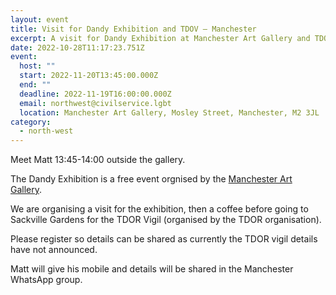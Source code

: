 ```yaml
---
layout: event
title: Visit for Dandy Exhibition and TDOV – Manchester
excerpt: A visit for Dandy Exhibition at Manchester Art Gallery and TDOV.
date: 2022-10-28T11:17:23.751Z
event:
  host: ""
  start: 2022-11-20T13:45:00.000Z
  end: ""
  deadline: 2022-11-19T16:00:00.000Z
  email: northwest@civilservice.lgbt
  location: Manchester Art Gallery, Mosley Street, Manchester, M2 3JL
category:
  - north-west
---
```

Meet Matt 13:45-14:00 outside the gallery.

The Dandy Exhibition is a free event orgnised by the [Manchester Art Gallery](https://manchesterartgallery.org/). 

We are organising a visit for the exhibition, then a coffee before going to Sackville Gardens for the TDOR Vigil (organised by the TDOR organisation). 

Please register so details can be shared as currently the TDOR vigil details have not announced. 

Matt will give his mobile and details will be shared in the Manchester WhatsApp group.